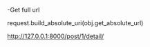 
-Get full url

request.build_absolute_uri(obj.get_absolute_url)

http://127.0.0.1:8000/post/1/detail/
